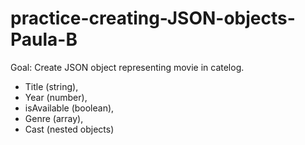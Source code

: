 # practice-creating-JSON-objects-Paula-B

Goal: Create JSON object representing movie in catelog.

- Title (string),
- Year (number),
- isAvailable (boolean),
- Genre (array),
- Cast (nested objects)
